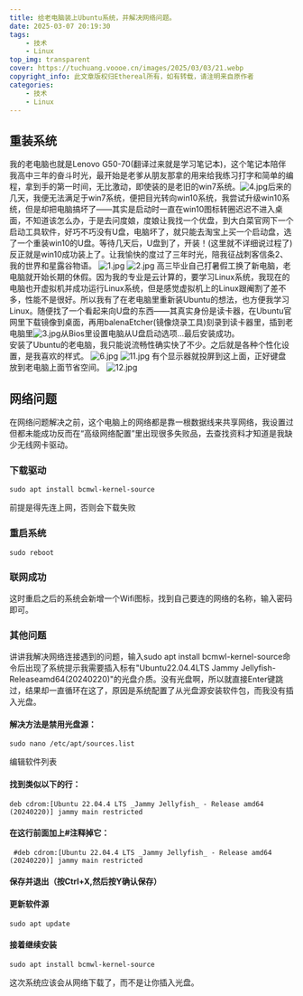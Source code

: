 ```yaml
---
title: 给老电脑装上Ubuntu系统，并解决网络问题。
date: 2025-03-07 20:19:30
tags: 
    - 技术
    - Linux
top_img: transparent
cover: https://tuchuang.voooe.cn/images/2025/03/03/21.webp
copyright_info: 此文章版权归Ethereal所有，如有转载，请注明来自原作者
categories:
    - 技术
    - Linux
---
```

## 重装系统
我的老电脑也就是Lenovo G50-70(翻译过来就是学习笔记本)，这个笔记本陪伴我高中三年的奋斗时光，最开始是老爹从朋友那拿的用来给我练习打字和简单的编程，拿到手的第一时间，无比激动，即使装的是老旧的win7系统。![4.jpg](https://tuchuang.voooe.cn/images/2025/03/07/4.jpg)后来的几天，我便无法满足于win7系统，便把目光转向win10系统，我尝试升级win10系统，但是却把电脑搞坏了——其实是启动时一直在win10图标转圈迟迟不进入桌面，不知道该怎么办，于是去问度娘，度娘让我找一个优盘，到大白菜官网下一个启动工具软件，好巧不巧没有U盘，电脑坏了，就只能去淘宝上买一个启动盘，选了一个重装win10的U盘。等待几天后，U盘到了，开装！(这里就不详细说过程了)反正就是win10成功装上了。让我愉快的度过了三年时光，陪我征战刺客信条2、我的世界和星露谷物语。 
![1.jpg](https://tuchuang.voooe.cn/images/2025/03/07/1.jpg)
![2.jpg](https://tuchuang.voooe.cn/images/2025/03/07/2.jpg) 
高三毕业自己打暑假工换了新电脑，老电脑就开始长期的休假。因为我的专业是云计算的，要学习Linux系统，我现在的电脑也开虚拟机并成功运行Linux系统，但是感觉虚拟机上的Linux跟阉割了差不多，性能不是很好。所以我有了在老电脑里重新装Ubuntu的想法，也方便我学习Linux。随便找了一个看起来向U盘的东西——其真实身份是读卡器，在Ubuntu官网里下载镜像到桌面，再用balenaEtcher(镜像烧录工具)刻录到读卡器里，插到老电脑里![3.jpg](https://tuchuang.voooe.cn/images/2025/03/07/3.jpg)从Bios里设置电脑从U盘启动选项...最后安装成功。  
安装了Ubuntu的老电脑，我只能说流畅性确实快了不少。之后就是各种个性化设置，是我喜欢的样式。
![6.jpg](https://tuchuang.voooe.cn/images/2025/03/07/6.jpg)
![11.jpg](https://tuchuang.voooe.cn/images/2025/03/07/11.jpg)
有个显示器就投屏到这上面，正好键盘放到老电脑上面节省空间。
![12.jpg](https://tuchuang.voooe.cn/images/2025/03/07/12.jpg)
## 网络问题
在网络问题解决之前，这个电脑上的网络都是靠一根数据线来共享网络，我设置过但都未能成功反而在“高级网络配置”里出现很多失败品，去查找资料才知道是我缺少无线网卡驱动。  
### 下载驱动
```
sudo apt install bcmwl-kernel-source
```
前提是得先连上网，否则会下载失败
### 重启系统
```
sudo reboot
```
### 联网成功
这时重启之后的系统会新增一个Wifi图标，找到自己要连的网络的名称，输入密码即可。
### 其他问题
讲讲我解决网络连接遇到的问题，输入sudo apt install bcmwl-kernel-source命令后出现了系统提示我需要插入标有"Ubuntu22.04.4LTS Jammy Jellyfish-Releaseamd64(20240220)"的光盘介质。没有光盘啊，所以就直接Enter键跳过，结果却一直循环在这了，原因是系统配置了从光盘源安装软件包，而我没有插入光盘。  
#### 解决方法是禁用光盘源：  

```
sudo nano /etc/apt/sources.list
```

编辑软件列表  
#### 找到类似以下的行：

```
deb cdrom:[Ubuntu 22.04.4 LTS _Jammy Jellyfish_ - Release amd64 (20240220)] jammy main restricted

```
#### 在这行前面加上#注释掉它：  
```终端
 #deb cdrom:[Ubuntu 22.04.4 LTS _Jammy Jellyfish_ - Release amd64 (20240220)] jammy main restricted

```

#### 保存并退出（按Ctrl+X,然后按Y确认保存）
#### 更新软件源
```
sudo apt update

```
#### 接着继续安装

```
sudo apt install bcmwl-kernel-source
```

这次系统应该会从网络下载了，而不是让你插入光盘。
